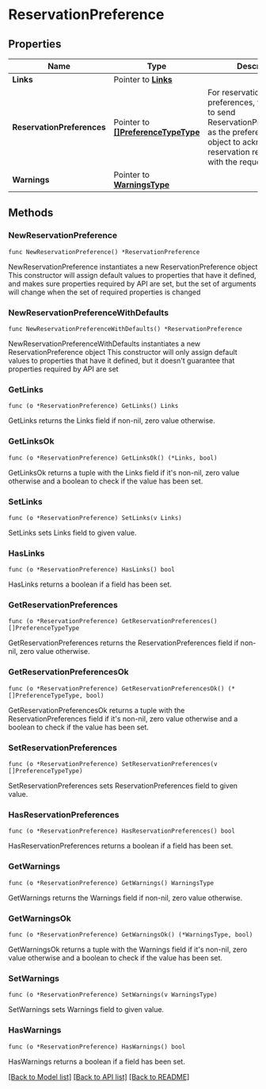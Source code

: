 # ReservationPreference

## Properties

Name | Type | Description | Notes
------------ | ------------- | ------------- | -------------
**Links** | Pointer to [**Links**](Links.md) |  | [optional] 
**ReservationPreferences** | Pointer to [**[]PreferenceTypeType**](PreferenceTypeType.md) | For reservation preferences, you will want to send ReservationPreferenceType as the preferenceType object to acknowledge any reservation related process with the request. | [optional] 
**Warnings** | Pointer to [**WarningsType**](WarningsType.md) |  | [optional] 

## Methods

### NewReservationPreference

`func NewReservationPreference() *ReservationPreference`

NewReservationPreference instantiates a new ReservationPreference object
This constructor will assign default values to properties that have it defined,
and makes sure properties required by API are set, but the set of arguments
will change when the set of required properties is changed

### NewReservationPreferenceWithDefaults

`func NewReservationPreferenceWithDefaults() *ReservationPreference`

NewReservationPreferenceWithDefaults instantiates a new ReservationPreference object
This constructor will only assign default values to properties that have it defined,
but it doesn't guarantee that properties required by API are set

### GetLinks

`func (o *ReservationPreference) GetLinks() Links`

GetLinks returns the Links field if non-nil, zero value otherwise.

### GetLinksOk

`func (o *ReservationPreference) GetLinksOk() (*Links, bool)`

GetLinksOk returns a tuple with the Links field if it's non-nil, zero value otherwise
and a boolean to check if the value has been set.

### SetLinks

`func (o *ReservationPreference) SetLinks(v Links)`

SetLinks sets Links field to given value.

### HasLinks

`func (o *ReservationPreference) HasLinks() bool`

HasLinks returns a boolean if a field has been set.

### GetReservationPreferences

`func (o *ReservationPreference) GetReservationPreferences() []PreferenceTypeType`

GetReservationPreferences returns the ReservationPreferences field if non-nil, zero value otherwise.

### GetReservationPreferencesOk

`func (o *ReservationPreference) GetReservationPreferencesOk() (*[]PreferenceTypeType, bool)`

GetReservationPreferencesOk returns a tuple with the ReservationPreferences field if it's non-nil, zero value otherwise
and a boolean to check if the value has been set.

### SetReservationPreferences

`func (o *ReservationPreference) SetReservationPreferences(v []PreferenceTypeType)`

SetReservationPreferences sets ReservationPreferences field to given value.

### HasReservationPreferences

`func (o *ReservationPreference) HasReservationPreferences() bool`

HasReservationPreferences returns a boolean if a field has been set.

### GetWarnings

`func (o *ReservationPreference) GetWarnings() WarningsType`

GetWarnings returns the Warnings field if non-nil, zero value otherwise.

### GetWarningsOk

`func (o *ReservationPreference) GetWarningsOk() (*WarningsType, bool)`

GetWarningsOk returns a tuple with the Warnings field if it's non-nil, zero value otherwise
and a boolean to check if the value has been set.

### SetWarnings

`func (o *ReservationPreference) SetWarnings(v WarningsType)`

SetWarnings sets Warnings field to given value.

### HasWarnings

`func (o *ReservationPreference) HasWarnings() bool`

HasWarnings returns a boolean if a field has been set.


[[Back to Model list]](../README.md#documentation-for-models) [[Back to API list]](../README.md#documentation-for-api-endpoints) [[Back to README]](../README.md)


